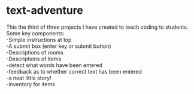 # text-adventure
This the third of three projects I have created to teach coding to students.<br>
Some key components:<br>
-Simple instructions at top<br>
-A submit box (enter key or submit button)<br>
-Descriptions of rooms<br>
-Descriptions of items<br>
-detect what words have been entered<br>
-feedback as to whether correct text has been entered<br>
-a neat little story!<br>
-inventory for items<br>
